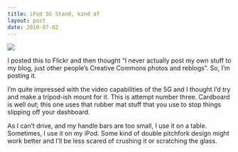 ```yaml
---
title: iPod 5G Stand, kind of
layout: post
date: 2010-07-02
---
```

![][1]

I posted this to Flickr and then thought &ldquo;I never actually post my own stuff to my blog, just other people&rsquo;s Creative Commons photos and reblogs&rdquo;. So, I&rsquo;m posting it.

I&rsquo;m quite impressed with the video capabilities of the 5G and I thought I&rsquo;d try and make a tripod-ish mount for it. This is attempt number three. Cardboard is well out; this one uses that rubber mat stuff that you use to stop things slipping off your dashboard.

As I can&rsquo;t drive, and my handle bars are too small, I use it on a table. Sometimes, I use it on my iPod. Some kind of double pitchfork design might work better and I&rsquo;ll be less scared of crushing it or scratching the glass.

 [1]: https://25.media.tumblr.com/tumblr_l4y8d2ujqw1qb414io1_500.jpg


